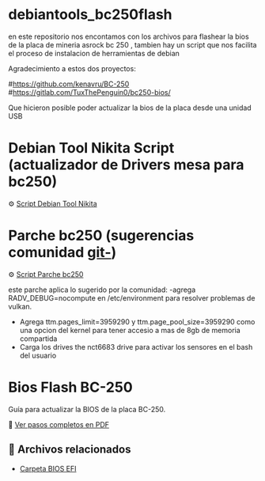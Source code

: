 # debiantools_bc250flash
en este repositorio nos encontamos con los archivos para flashear la bios de la placa de mineria asrock bc 250 , tambien hay un script que nos facilita el proceso de instalacion de herramientas de debian 

Agradecimiento a estos dos proyectos:

#https://github.com/kenavru/BC-250
#https://gitlab.com/TuxThePenguin0/bc250-bios/

Que hicieron posible poder actualizar la bios de la placa desde una unidad USB

# Debian Tool Nikita Script (actualizador de Drivers mesa para bc250)
⚙️ [Script Debian Tool Nikita](Debian%20tool%20Nikita.sh)


# Parche bc250 (sugerencias comunidad [ git-](https://github.com/mothenjoyer69/bc250-documentation))
⚙️ [Script Parche bc250](Parche%20bc%20250.sh)

 este parche aplica lo sugerido por la comunidad:
 -agrega RADV_DEBUG=nocompute en /etc/environment para resolver problemas de vulkan.
- Agrega ttm.pages_limit=3959290 y ttm.page_pool_size=3959290 como una opcion del kernel para tener accesio a mas de 8gb de memoria compartida
- Carga los drives  the nct6683 drive para activar los sensores en el bash del usuario 
 
# Bios Flash BC-250

Guía para actualizar la BIOS de la placa BC-250.

📄 [Ver pasos completos en PDF](Actualizar%20Bios%20BC%20250/Pasos%20a%20seguir%20Flash%20Bc250.pdf)
## 📂 Archivos relacionados
- [Carpeta BIOS EFI](Actualizar%20Bios%20BC%20250/BIOS%20EFI)
